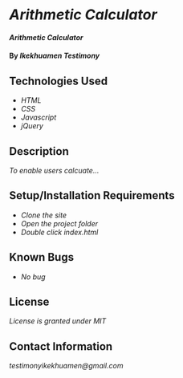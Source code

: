 # _Arithmetic Calculator_

#### _Arithmetic Calculator_

#### By _**Ikekhuamen Testimony**_

## Technologies Used

* _HTML_
* _CSS_
* _Javascript_
* _jQuery_

## Description

_To enable users calcuate..._

## Setup/Installation Requirements

* _Clone the site_
* _Open the project folder_
* _Double click index.html_

## Known Bugs

* _No bug_

## License

_License is granted under MIT_

## Contact Information

_testimonyikekhuamen@gmail.com_
